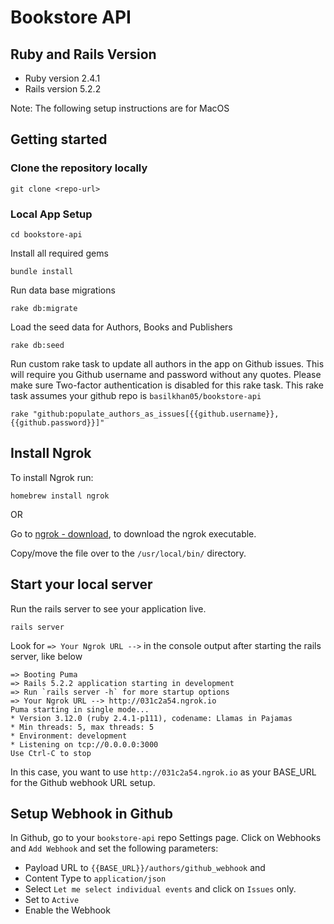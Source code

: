 # Bookstore API

## Ruby and Rails Version

- Ruby version 2.4.1
- Rails version 5.2.2

Note: The following setup instructions are for MacOS

## Getting started

### Clone the repository locally

`git clone <repo-url>`

### Local App Setup

`cd bookstore-api`

Install all required gems

`bundle install`

Run data base migrations

`rake db:migrate`

Load the seed data for Authors, Books and Publishers

`rake db:seed`

Run custom rake task to update all authors in the app on Github issues. This will require you Github username and password without any quotes. Please make sure Two-factor authentication is disabled for this rake task. This rake task assumes your github repo is `basilkhan05/bookstore-api`

`rake "github:populate_authors_as_issues[{{github.username}}, {{github.password}}]"`

## Install Ngrok

To install Ngrok run:

`homebrew install ngrok`

OR 

Go to [ngrok - download](https://ngrok.com/download), to download the ngrok executable.

Copy/move the file over to the `/usr/local/bin/` directory.

## Start your local server

Run the rails server to see your application live.

`rails server`

Look for `=> Your Ngrok URL -->` in the console output after starting the rails server, like below

```
=> Booting Puma
=> Rails 5.2.2 application starting in development
=> Run `rails server -h` for more startup options
=> Your Ngrok URL --> http://031c2a54.ngrok.io
Puma starting in single mode...
* Version 3.12.0 (ruby 2.4.1-p111), codename: Llamas in Pajamas
* Min threads: 5, max threads: 5
* Environment: development
* Listening on tcp://0.0.0.0:3000
Use Ctrl-C to stop
```

In this case, you want to use `http://031c2a54.ngrok.io` as your BASE_URL for the Github webhook URL setup.


## Setup Webhook in Github

In Github, go to your `bookstore-api` repo Settings page. Click on Webhooks and `Add Webhook` and set the following parameters:

- Payload URL to `{{BASE_URL}}/authors/github_webhook` and 
- Content Type to `application/json`
- Select `Let me select individual events` and click on `Issues` only.
- Set to `Active`
- Enable the Webhook
